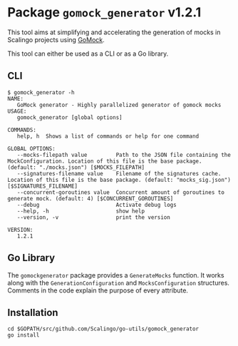 # Package `gomock_generator` v1.2.1

This tool aims at simplifying and accelerating the generation of mocks in Scalingo projects using
[GoMock](https://github.com/golang/mock/).

This tool can either be used as a CLI or as a Go library.

## CLI

```text
$ gomock_generator -h
NAME:
   GoMock generator - Highly parallelized generator of gomock mocks
USAGE:
   gomock_generator [global options]
   
COMMANDS:
   help, h  Shows a list of commands or help for one command

GLOBAL OPTIONS:
   --mocks-filepath value         Path to the JSON file containing the MockConfiguration. Location of this file is the base package. (default: "./mocks.json") [$MOCKS_FILEPATH]
   --signatures-filename value    Filename of the signatures cache. Location of this file is the base package. (default: "mocks_sig.json") [$SIGNATURES_FILENAME]
   --concurrent-goroutines value  Concurrent amount of goroutines to generate mock. (default: 4) [$CONCURRENT_GOROUTINES]
   --debug                        Activate debug logs
   --help, -h                     show help
   --version, -v                  print the version
   
VERSION:
   1.2.1
```

## Go Library

The `gomockgenerator` package provides a `GenerateMocks` function. It works along with the
`GenerationConfiguration` and `MocksConfiguration` structures. Comments in the code explain the
purpose of every attribute.

## Installation

```shell
cd $GOPATH/src/github.com/Scalingo/go-utils/gomock_generator
go install
```

